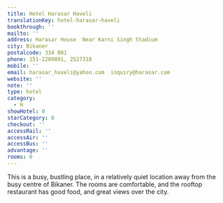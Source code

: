 ```yaml
---
title: Hotel Harasar Haveli
translationKey: hotel-harasar-haveli
bookthrough: ''
mailto: ''
address: Harasar House  Near Karni Singh Stadium
city: Bikaner
postalcode: 334 001
phone: 151-2209891, 2527318
mobile: ''
email: harasar_haveli@yahoo.com  inquiry@harasar.com
website: ''
note: ''
type: hotel
category:
  - H
showHotel: 0
starCategory: 0
checkout: ''
accessRail: ''
accessAir: ''
accessBus: ''
advantage: ''
rooms: 0
---
```

This is a busy, bustling place, in a relatively quiet location away from the busy centre of Bikaner. The rooms are comfortable, and the rooftop restaurant has good food, and great views over the city.